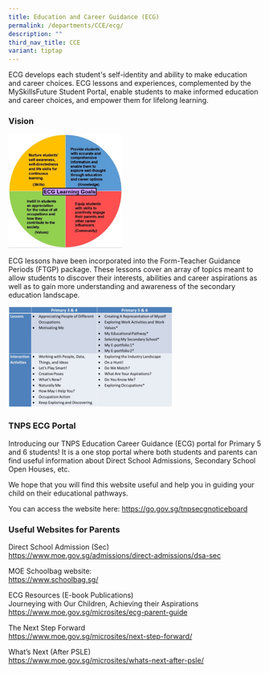 ```yaml
---
title: Education and Career Guidance (ECG)
permalink: /departments/CCE/ecg/
description: ""
third_nav_title: CCE
variant: tiptap
---
```

<p>ECG develops each student's self-identity and ability to make education
and career choices. ECG lessons and experiences, complemented by the MySkillsFuture
Student Portal, enable students to make informed education and career choices,
and empower them for lifelong learning.</p>
<h3><strong>Vision</strong></h3>
<div class="isomer-image-wrapper">
<img style="width:45%" height="auto" width="100%" src="/images/ECG%20Learning%20Goals.jpeg">
</div>
<p>ECG lessons have been incorporated into the Form-Teacher Guidance Periods
(FTGP) package. These lessons cover an array of topics meant to allow students
to discover their interests, abilities and career aspirations as well as
to gain more understanding and awareness of the secondary education landscape.</p>
<div class="isomer-image-wrapper">
<img style="width:65%" height="auto" width="100%" src="/images/ecgCurriculum.jpeg">
</div>
<p></p>
<h3><strong>TNPS ECG Portal</strong><br></h3>
<p>Introducing our TNPS Education Career Guidance (ECG) portal for Primary
5 and 6 students! It is a one stop portal where both students and parents
can find useful information about Direct School Admissions, Secondary School
Open Houses, etc.</p>
<p>We hope that you will find this website useful and help you in guiding
your child on their educational pathways.</p>
<p>You can access the website here: <a href="https://go.gov.sg/tnpsecgnoticeboard" rel="noopener noreferrer nofollow" target="_blank">https://go.gov.sg/tnpsecgnoticeboard</a>
</p>
<h3><strong>Useful Websites for Parents</strong></h3>
<p>Direct School Admission (Sec)
<br><a href="https://www.moe.gov.sg/admissions/direct-admissions/dsa-sec" rel="noopener noreferrer nofollow" target="_blank">https://www.moe.gov.sg/admissions/direct-admissions/dsa-sec</a>
</p>
<p>MOE Schoolbag website:
<br><a href="https://www.schoolbag.sg/" rel="noopener noreferrer nofollow" target="_blank">https://www.schoolbag.sg/</a>
</p>
<p>ECG Resources (E-book Publications)
<br>Journeying with Our Children, Achieving their Aspirations
<br><a href="https://www.moe.gov.sg/microsites/ecg-parent-guide" rel="noopener noreferrer nofollow" target="_blank">https://www.moe.gov.sg/microsites/ecg-parent-guide</a>
</p>
<p>The Next Step Forward
<br><a href="https://www.moe.gov.sg/microsites/next-step-forward/" rel="noopener noreferrer nofollow" target="_blank">https://www.moe.gov.sg/microsites/next-step-forward/</a>
</p>
<p>What’s Next (After PSLE)
<br><a href="https://www.moe.gov.sg/microsites/whats-next-after-psle/" rel="noopener noreferrer nofollow" target="_blank">https://www.moe.gov.sg/microsites/whats-next-after-psle/</a>
</p>